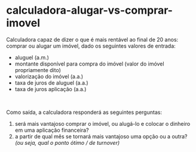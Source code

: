 # calculadora-alugar-vs-comprar-imovel
Calculadora capaz de dizer o que é mais rentável ao final de 20 anos: comprar ou alugar um imóvel, dado os seguintes valores de entrada:

- aluguel (a.m.)
- montante disponível para compra do imóvel (valor do imóvel propriamente dito)
- valorização do imóvel (a.a.)
- taxa de juros de aluguel (a.a.)
- taxa de juros aplicação (a.a.)

&nbsp;

Como saída, a calculadora responderá as seguintes perguntas:
1. será mais vantajoso comprar o imóvel, ou alugá-lo e colocar o dinheiro em uma aplicação financeira?
2. a partir de qual mês se tornará mais vantajoso uma opção ou a outra? *(ou seja, qual o ponto ótimo / de turnover)*
